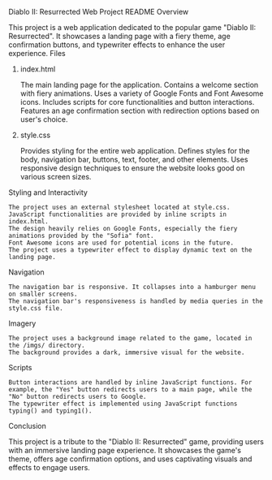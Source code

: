 Diablo II: Resurrected Web Project README
Overview

This project is a web application dedicated to the popular game "Diablo II: Resurrected". It showcases a landing page with a fiery theme, age confirmation buttons, and typewriter effects to enhance the user experience.
Files
1. index.html

    The main landing page for the application.
    Contains a welcome section with fiery animations.
    Uses a variety of Google Fonts and Font Awesome icons.
    Includes scripts for core functionalities and button interactions.
    Features an age confirmation section with redirection options based on user's choice.

2. style.css

    Provides styling for the entire web application.
    Defines styles for the body, navigation bar, buttons, text, footer, and other elements.
    Uses responsive design techniques to ensure the website looks good on various screen sizes.

Styling and Interactivity

    The project uses an external stylesheet located at style.css.
    JavaScript functionalities are provided by inline scripts in index.html.
    The design heavily relies on Google Fonts, especially the fiery animations provided by the "Sofia" font.
    Font Awesome icons are used for potential icons in the future.
    The project uses a typewriter effect to display dynamic text on the landing page.

Navigation

    The navigation bar is responsive. It collapses into a hamburger menu on smaller screens.
    The navigation bar's responsiveness is handled by media queries in the style.css file.

Imagery

    The project uses a background image related to the game, located in the /imgs/ directory.
    The background provides a dark, immersive visual for the website.

Scripts

    Button interactions are handled by inline JavaScript functions. For example, the "Yes" button redirects users to a main page, while the "No" button redirects users to Google.
    The typewriter effect is implemented using JavaScript functions typing() and typing1().

Conclusion

This project is a tribute to the "Diablo II: Resurrected" game, providing users with an immersive landing page experience. It showcases the game's theme, offers age confirmation options, and uses captivating visuals and effects to engage users.
